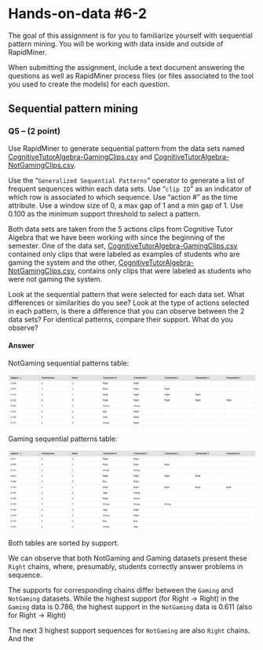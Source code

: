 # Hands-on-data #6-2

The goal of this assignment is for you to familiarize yourself with sequential pattern mining. You will be working with data inside and outside of RapidMiner.

When submitting the assignment, include a text document answering the questions as well as RapidMiner process files (or files associated to the tool you used to create the models) for each question.

## Sequential pattern mining

### Q5 – (2 point)

Use RapidMiner to generate sequential pattern from the data sets named [CognitiveTutorAlgebra-GamingClips.csv](./data/CognitiveTutorAlgebraSequences-GamingClips.csv) and [CognitiveTutorAlgebra-NotGamingClips.csv](./data/CognitiveTutorAlgebraSequences-NotGamingClips.csv).

Use the “`Generalized Sequential Patterns`” operator to generate a list of frequent sequences within each data sets. Use “`clip ID`” as an indicator of which row is associated to which sequence. Use “action #” as the time attribute. Use a window size of 0, a max gap of 1 and a min gap of 1. Use 0.100 as the minimum support threshold to select a pattern.

Both data sets are taken from the 5 actions clips from Cognitive Tutor Algebra that we have been working with since the beginning of the semester. One of the data set, [CognitiveTutorAlgebra-GamingClips.csv](./data/CognitiveTutorAlgebraSequences-GamingClips.csv) contained only clips that were labeled as examples of students who are gaming the system and the other, [CognitiveTutorAlgebra-NotGamingClips.csv](./data/CognitiveTutorAlgebraSequences-NotGamingClips.csv), contains only clips that were labeled as students who were not gaming the system.

Look at the sequential pattern that were selected for each data set. What differences or similarities do you see? Look at the type of actions selected in each pattern, is there a difference that you can observe between the 2 data sets? For identical patterns, compare their support. What do you observe?

#### Answer

NotGaming sequential patterns table:

![NotGaming table](notGaming.png)

Gaming sequential patterns table:

![Gaming](gaming.png)

Both tables are sorted by support.

We can observe that both NotGaming and Gaming datasets present these `Right` chains, where, presumably, students correctly answer problems in sequence.

The supports for corresponding chains differ between the `Gaming` and `NotGaming` datasets. While the highest support (for $\text{Right} \rightarrow \text{Right}$) in the `Gaming` data is $0.786$, the highest support in the `NotGaming` data is $0.611$ (also for $\text{Right} \rightarrow \text{Right}$)

The next 3 highest support sequences for `NotGaming` are also `Right` chains. And the
